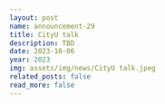 ```yaml
---
layout: post
name: announcement-29
title: CityU talk
description: TBD
date: 2023-10-06
year: 2023
img: assets/img/news/CityU talk.jpeg
related_posts: false
read_more: false 
---
```

